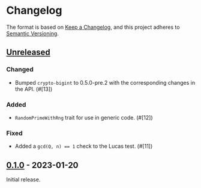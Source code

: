 # Changelog

The format is based on [Keep a Changelog](https://keepachangelog.com/en/1.0.0/),
and this project adheres to [Semantic Versioning](https://semver.org/spec/v2.0.0.html).


## [Unreleased]

### Changed

- Bumped `crypto-bigint` to 0.5.0-pre.2 with the corresponding changes in the API. (#[13])


### Added

- `RandomPrimeWithRng` trait for use in generic code. (#[12])


### Fixed

- Added a `gcd(Q, n) == 1` check to the Lucas test. (#[11])


[#11]: https://github.com/nucypher/rust-umbral/pull/11
[#12]: https://github.com/nucypher/rust-umbral/pull/12
[#13]: https://github.com/nucypher/rust-umbral/pull/13


## [0.1.0] - 2023-01-20

Initial release.


[Unreleased]: https://github.com/entropyxyz/crypto-primes/compare/v0.1.0...HEAD
[0.1.0]: https://github.com/nucypher/rust-umbral/releases/tag/v0.1.0
